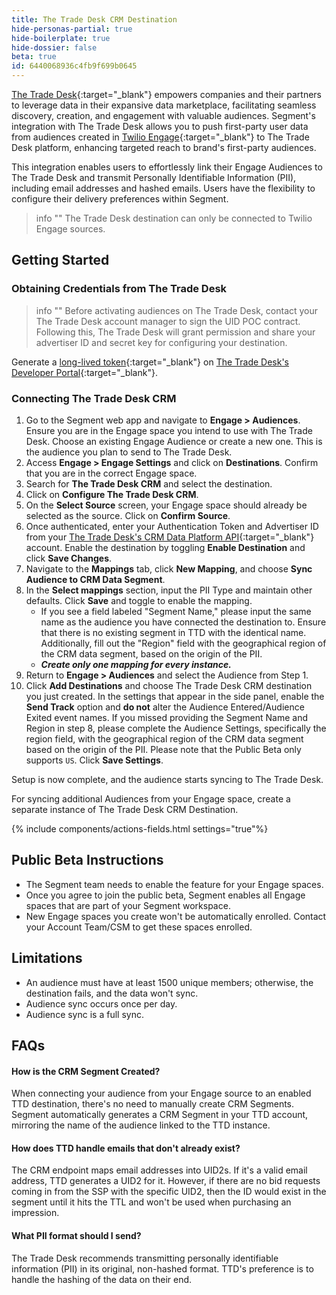 ```yaml
---
title: The Trade Desk CRM Destination
hide-personas-partial: true
hide-boilerplate: true
hide-dossier: false
beta: true
id: 6440068936c4fb9f699b0645
---
```


[The Trade Desk](https://www.thetradedesk.com/us){:target="_blank"} empowers companies and their partners to leverage data in their expansive data marketplace, facilitating seamless discovery, creation, and engagement with valuable audiences. Segment's integration with The Trade Desk allows you to push first-party user data from audiences created in [Twilio Engage](https://www.twilio.com/en-us/engage){:target="_blank"} to The Trade Desk platform, enhancing targeted reach to brand's first-party audiences.

This integration enables users to effortlessly link their Engage Audiences to The Trade Desk and transmit Personally Identifiable Information (PII), including email addresses and hashed emails. Users have the flexibility to configure their delivery preferences within Segment.

> info ""
> The Trade Desk destination can only be connected to Twilio Engage sources.

## Getting Started

### Obtaining Credentials from The Trade Desk

> info "" 
> Before activating audiences on The Trade Desk, contact your The Trade Desk account manager to sign the UID POC contract. Following this, The Trade Desk will grant permission and share your advertiser ID and secret key for configuring your destination.

Generate a [long-lived token](https://partner.thetradedesk.com/v3/portal/api/doc/Authentication#ui-method-create){:target="_blank"} on [The Trade Desk's Developer Portal](https://api.thetradedesk.com/v3/tokens){:target="_blank"}.

### Connecting The Trade Desk CRM

1. Go to the Segment web app and navigate to **Engage > Audiences**. Ensure you are in the Engage space you intend to use with The Trade Desk. Choose an existing Engage Audience or create a new one. This is the audience you plan to send to The Trade Desk.
2. Access **Engage > Engage Settings** and click on **Destinations**. Confirm that you are in the correct Engage space.
3. Search for **The Trade Desk CRM** and select the destination.
4. Click on **Configure The Trade Desk CRM**.
5. On the **Select Source** screen, your Engage space should already be selected as the source. Click on **Confirm Source**.
6. Once authenticated, enter your Authentication Token and Advertiser ID from your [The Trade Desk's CRM Data Platform API](https://api.thetradedesk.com/v3/portal/data/doc/DataIntegrateCRMData){:target="_blank"} account. Enable the destination by toggling **Enable Destination** and click **Save Changes**.
7. Navigate to the **Mappings** tab, click **New Mapping**, and choose **Sync Audience to CRM Data Segment**.
8. In the **Select mappings** section, input the PII Type and maintain other defaults. Click **Save** and toggle to enable the mapping.
   - If you see a field labeled "Segment Name," please input the same name as the audience you have connected the destination to. Ensure that there is no existing segment in TTD with the identical name.  Additionally, fill out the "Region" field with the geographical region of the CRM data segment, based on the origin of the PII.
   - _**Create only one mapping for every instance.**_
9. Return to **Engage > Audiences** and select the Audience from Step 1.
10. Click **Add Destinations** and choose The Trade Desk CRM destination you just created. In the settings that appear in the side panel, enable the **Send Track** option and **do not** alter the Audience Entered/Audience Exited event names. If you missed providing the Segment Name and Region in step 8, please complete the Audience Settings, specifically the region field, with the geographical region of the CRM data segment based on the origin of the PII. Please note that the Public Beta only supports `US`. Click **Save Settings**.

Setup is now complete, and the audience starts syncing to The Trade Desk.

For syncing additional Audiences from your Engage space, create a separate instance of The Trade Desk CRM Destination.

{% include components/actions-fields.html settings="true"%}

## Public Beta Instructions

* The Segment team needs to enable the feature for your Engage spaces.
* Once you agree to join the public beta, Segment enables all Engage spaces that are part of your Segment workspace.
* New Engage spaces you create won't be automatically enrolled. Contact your Account Team/CSM to get these spaces enrolled.

## Limitations

* An audience must have at least 1500 unique members; otherwise, the destination fails, and the data won't sync.
* Audience sync occurs once per day.
* Audience sync is a full sync.

## FAQs

#### How is the CRM Segment Created?

When connecting your audience from your Engage source to an enabled TTD destination, there's no need to manually create CRM Segments. Segment automatically generates a CRM Segment in your TTD account, mirroring the name of the audience linked to the TTD instance.

#### How does TTD handle emails that don't already exist?

The CRM endpoint maps email addresses into UID2s. If it's a valid email address, TTD generates a UID2 for it. However, if there are no bid requests coming in from the SSP with the specific UID2, then the ID would exist in the segment until it hits the TTL and won't be used when purchasing an impression.

#### What PII format should I send?

The Trade Desk recommends transmitting personally identifiable information (PII) in its original, non-hashed format. TTD's preference is to handle the hashing of the data on their end.
